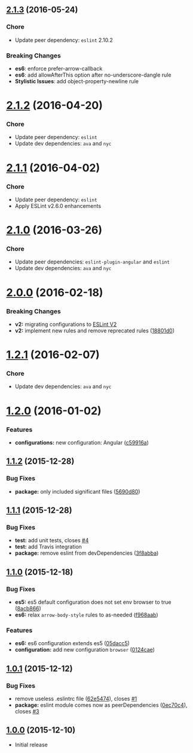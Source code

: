 <a name="2.1.3"></a>
## [2.1.3](https://github.com/5im0n/eslint-config-pouloum/compare/v2.1.2...v2.1.3) (2016-05-24)

### Chore

* Update peer dependency: `eslint` 2.10.2

### Breaking Changes

* **es6**: enforce prefer-arrow-callback
* **es6**: add allowAfterThis option after no-underscore-dangle rule
* **Stylistic Issues**: add object-property-newline rule



<a name="2.1.2"></a>
# [2.1.2](https://github.com/5im0n/eslint-config-pouloum/compare/v2.1.1...v2.1.1) (2016-04-20)


### Chore

* Update peer dependency: `eslint`
* Update dev dependencies: `ava` and `nyc`



<a name="2.1.1"></a>
# [2.1.1](https://github.com/5im0n/eslint-config-pouloum/compare/v2.1.0...v2.1.1) (2016-04-02)


### Chore

* Update peer dependency: `eslint`
* Apply ESLint v2.6.0 enhancements



<a name="2.1.0"></a>
# [2.1.0](https://github.com/5im0n/eslint-config-pouloum/compare/v2.0.0...v2.1.0) (2016-03-26)


### Chore

* Update peer dependencies: `eslint-plugin-angular` and `eslint`
* Update dev dependencies: `ava` and `nyc`



<a name="2.0.0"></a>
# [2.0.0](https://github.com/5im0n/eslint-config-pouloum/compare/v1.2.1...v2.0.0) (2016-02-18)


### Breaking Changes

* **v2:** migrating configurations to [ESLint V2](http://eslint.org/docs/user-guide/migrating-to-2.0.0.html)
* **v2:** implement new rules and remove reprecated rules ([18801d0](https://github.com/5im0n/eslint-config-pouloum/commit/18801d0))



<a name="1.2.1"></a>
# [1.2.1](https://github.com/5im0n/eslint-config-pouloum/compare/v1.2.0...v1.2.1) (2016-02-07)

### Chore

* Update dev dependencies: `ava` and `nyc`



<a name="1.2.0"></a>
# [1.2.0](https://github.com/5im0n/eslint-config-pouloum/compare/v1.1.2...v1.2.0) (2016-01-02)

### Features

* **configurations:** new configuration: Angular ([c59916a](https://github.com/5im0n/eslint-config-pouloum/commit/c59916a))



<a name="1.1.2"></a>
## [1.1.2](https://github.com/5im0n/eslint-config-pouloum/compare/v1.1.1...v1.1.2) (2015-12-28)


### Bug Fixes

* **package:** only included significant files ([5690d80](https://github.com/5im0n/eslint-config-pouloum/commit/5690d80))



<a name="1.1.1"></a>
## [1.1.1](https://github.com/5im0n/eslint-config-pouloum/compare/v1.1.0...v1.1.1) (2015-12-28)


### Bug Fixes

* **test:** add unit tests, closes [#4](https://github.com/5im0n/eslint-config-pouloum/issues/4)
* **test:** add Travis integration
* **package:** remove eslint from devDependencies ([3f8abba](https://github.com/5im0n/eslint-config-pouloum/commit/3f8abba))



<a name="1.1.0"></a>
## [1.1.0](https://github.com/5im0n/eslint-config-pouloum/compare/v1.0.1...v1.1.0) (2015-12-18)


### Bug Fixes

* **es5:** es5 default configuration does not set env browser to true ([8acb866](https://github.com/5im0n/eslint-config-pouloum/commit/8acb866))
* **es6:** relax `arrow-body-style` rules to as-needed ([f968aab](https://github.com/5im0n/eslint-config-pouloum/commit/f968aab))

### Features

* **es6:** es6 configuration extends es5 ([05dacc5](https://github.com/5im0n/eslint-config-pouloum/commit/05dacc5))
* **configuration:** add new configuration `browser` ([0124cae](https://github.com/5im0n/eslint-config-pouloum/commit/0124cae))



<a name="1.0.1"></a>
## [1.0.1](https://github.com/5im0n/eslint-config-pouloum/compare/v1.0.0...v1.0.1) (2015-12-12)


### Bug Fixes

* remove useless .eslintrc file ([62e5474](https://github.com/5im0n/eslint-config-pouloum/commit/62e5474)), closes [#1](https://github.com/5im0n/eslint-config-pouloum/issues/1)
* **package:** eslint module comes now as peerDependencies ([0ec70c4](https://github.com/5im0n/eslint-config-pouloum/commit/0ec70c4)), closes [#3](https://github.com/5im0n/eslint-config-pouloum/issues/3)



<a name="1.0.0"></a>
## [1.0.0](https://github.com/5im0n/eslint-config-pouloum/releases/tag/v1.0.0) (2015-12-10)

- Initial release
